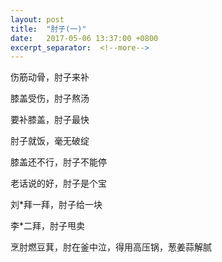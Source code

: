 ```yaml
---
layout: post
title:  "肘子(一)"
date:   2017-05-06 13:37:00 +0800
excerpt_separator:  <!--more-->
---
```


伤筋动骨，肘子来补

膝盖受伤，肘子熬汤

要补膝盖，肘子最快

肘子就饭，毫无破绽

膝盖还不行，肘子不能停

老话说的好，肘子是个宝

刘*拜一拜，肘子给一块

李*二拜，肘子甩卖

烹肘燃豆萁，肘在釜中泣，得用高压锅，葱姜蒜解腻
